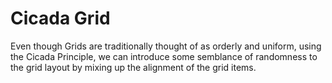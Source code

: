 # Cicada Grid

Even though Grids are traditionally thought of as orderly and uniform, using the Cicada Principle, we can introduce some semblance of randomness to the grid layout by mixing up the alignment of the grid items.
